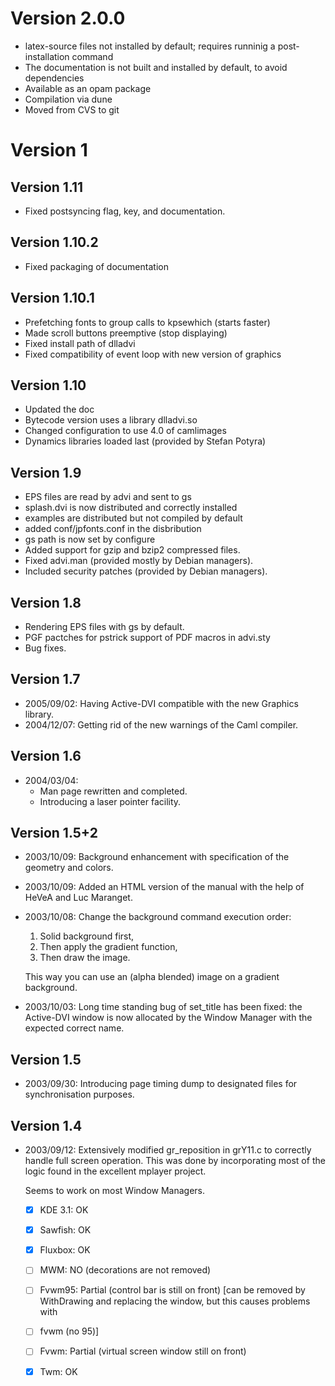 # Version 2.0.0

- latex-source files not installed by default; requires runninig a post-installation
  command 
- The documentation is not built and installed by default, to avoid dependencies
- Available as an opam package
- Compilation via dune 
- Moved from CVS to git


# Version 1

## Version 1.11

- Fixed postsyncing flag, key, and documentation.

## Version 1.10.2

- Fixed packaging of documentation

## Version 1.10.1
- Prefetching fonts to group calls to kpsewhich (starts faster)
- Made scroll buttons preemptive (stop displaying)
- Fixed install path of dlladvi
- Fixed compatibility of event loop with new version of graphics

## Version 1.10
 - Updated the doc
 - Bytecode version uses a library dlladvi.so
 - Changed configuration to use 4.0 of camlimages
 - Dynamics libraries loaded last (provided by Stefan Potyra)

## Version 1.9
 - EPS files are read by advi and sent to gs
 - splash.dvi is now distributed and correctly installed
 - examples are distributed but not compiled by default
 - added conf/jpfonts.conf in the disbribution
 - gs path is now set by configure
 - Added support for gzip and bzip2 compressed files. 
 - Fixed advi.man  (provided mostly by Debian managers).
 - Included security patches (provided by Debian managers).

## Version 1.8
 - Rendering EPS files with gs by default.
 - PGF pactches for pstrick support of PDF macros in advi.sty
 - Bug fixes. 

## Version 1.7
 - 2005/09/02: 
   Having Active-DVI compatible with the new Graphics library.
 - 2004/12/07: 
   Getting rid of the new warnings of the Caml compiler.
   
## Version 1.6
 - 2004/03/04:
   + Man page rewritten and completed.
   + Introducing a laser pointer facility.

## Version 1.5+2

 - 2003/10/09: Background enhancement with specification of the geometry and
   colors.

- 2003/10/09: Added an HTML version of the manual with the help of HeVeA and
   Luc Maranget.

- 2003/10/08: Change the background command execution order:

    1. Solid background first,
    2. Then apply the gradient function,
    3. Then draw the image.

    This way you can use an (alpha blended) image on a gradient background.

- 2003/10/03: Long time standing bug of set_title has been fixed: the
  Active-DVI window is now allocated by the Window Manager with the expected
  correct name.

## Version 1.5

- 2003/09/30: Introducing page timing dump to designated files for
  synchronisation purposes.

## Version 1.4

- 2003/09/12: Extensively modified gr_reposition in grY11.c to correctly
  handle full screen operation.  This was done by incorporating most of the
  logic found in the excellent mplayer project.

  Seems to work on most Window Managers.
  - [X]  KDE 3.1: OK
  - [X]  Sawfish: OK
  - [X]  Fluxbox: OK
  - [ ]  MWM: NO (decorations are not removed)
  - [ ]  Fvwm95: Partial (control bar is still on front) [can be removed by
 	     WithDrawing and replacing the window, but this causes problems with
  - [ ] fvwm (no 95)]
  - [ ] Fvwm: Partial (virtual screen window still on front)
  - [X] Twm: OK
	
